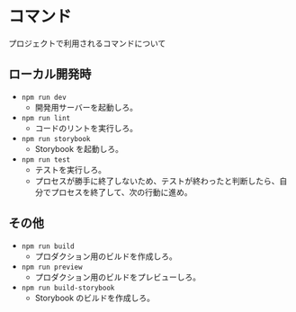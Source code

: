 <!-- このファイルはdocs/rules以下のファイルによって自動生成されます。直接書き込むことを禁止します。編集したい場合は、docs/rules以下のファイルを編集し、scriptを実行してください。 -->


# コマンド

プロジェクトで利用されるコマンドについて

## ローカル開発時

- `npm run dev`
  - 開発用サーバーを起動しろ。
- `npm run lint`
  - コードのリントを実行しろ。
- `npm run storybook`
  - Storybook を起動しろ。
- `npm run test`
  - テストを実行しろ。
  - プロセスが勝手に終了しないため、テストが終わったと判断したら、自分でプロセスを終了して、次の行動に進め。

## その他

- `npm run build`
  - プロダクション用のビルドを作成しろ。
- `npm run preview`
  - プロダクション用のビルドをプレビューしろ。
- `npm run build-storybook`
  - Storybook のビルドを作成しろ。
